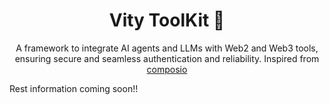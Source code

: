 <h1 align="center">Vity ToolKit 🧰</h1>

<p align="center">A framework to integrate AI agents and LLMs with Web2 and Web3 tools, ensuring secure and seamless authentication and reliability. Inspired from <a href="https://composio.dev/">composio</a></p>

Rest information coming soon!!


